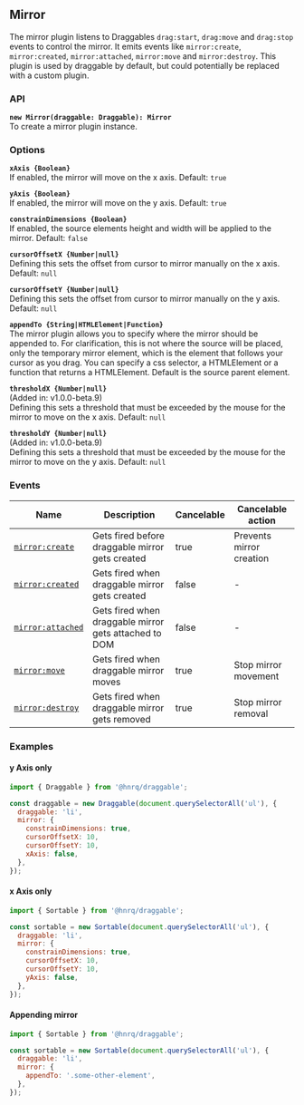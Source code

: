 ## Mirror

The mirror plugin listens to Draggables `drag:start`, `drag:move` and `drag:stop` events to control the mirror.
It emits events like `mirror:create`, `mirror:created`, `mirror:attached`, `mirror:move` and `mirror:destroy`.
This plugin is used by draggable by default, but could potentially be replaced with a custom plugin.

### API

**`new Mirror(draggable: Draggable): Mirror`**  
To create a mirror plugin instance.

### Options

**`xAxis {Boolean}`**  
If enabled, the mirror will move on the x axis. Default: `true`

**`yAxis {Boolean}`**  
If enabled, the mirror will move on the y axis. Default: `true`

**`constrainDimensions {Boolean}`**  
If enabled, the source elements height and width will be applied to the mirror. Default: `false`

**`cursorOffsetX {Number|null}`**  
Defining this sets the offset from cursor to mirror manually on the x axis. Default: `null`

**`cursorOffsetY {Number|null}`**  
Defining this sets the offset from cursor to mirror manually on the y axis. Default: `null`

**`appendTo {String|HTMLElement|Function}`**  
The mirror plugin allows you to specify where the mirror should be appended to. For clarification,
this is not where the source will be placed, only the temporary mirror element, which is the element
that follows your cursor as you drag. You can specify a css selector, a HTMLElement or a function
that returns a HTMLElement. Default is the source parent element.

**`thresholdX {Number|null}`**  
(Added in: v1.0.0-beta.9)  
Defining this sets a threshold that must be exceeded by the mouse for the mirror to move on the x axis. Default: `null`

**`thresholdY {Number|null}`**  
(Added in: v1.0.0-beta.9)  
Defining this sets a threshold that must be exceeded by the mouse for the mirror to move on the y axis. Default: `null`

### Events

| Name                                | Description                                           | Cancelable | Cancelable action        |
| ----------------------------------- | ----------------------------------------------------- | ---------- | ------------------------ |
| [`mirror:create`][mirrorcreate]     | Gets fired before draggable mirror gets created       | true       | Prevents mirror creation |
| [`mirror:created`][mirrorcreated]   | Gets fired when draggable mirror gets created         | false      | -                        |
| [`mirror:attached`][mirrorattached] | Gets fired when draggable mirror gets attached to DOM | false      | -                        |
| [`mirror:move`][mirrormove]         | Gets fired when draggable mirror moves                | true       | Stop mirror movement     |
| [`mirror:destroy`][mirrordestroy]   | Gets fired when draggable mirror gets removed         | true       | Stop mirror removal      |

[mirrorcreate]: MirrorEvent#mirrorcreateevent
[mirrorcreated]: MirrorEvent#mirrorcreatedevent
[mirrorattached]: MirrorEvent#mirrorattachedevent
[mirrormove]: MirrorEvent#mirrormoveevent
[mirrordestroy]: MirrorEvent#mirrordestroyevent

### Examples

#### y Axis only

```js
import { Draggable } from '@hnrq/draggable';

const draggable = new Draggable(document.querySelectorAll('ul'), {
  draggable: 'li',
  mirror: {
    constrainDimensions: true,
    cursorOffsetX: 10,
    cursorOffsetY: 10,
    xAxis: false,
  },
});
```

#### x Axis only

```js
import { Sortable } from '@hnrq/draggable';

const sortable = new Sortable(document.querySelectorAll('ul'), {
  draggable: 'li',
  mirror: {
    constrainDimensions: true,
    cursorOffsetX: 10,
    cursorOffsetY: 10,
    yAxis: false,
  },
});
```

#### Appending mirror

```js
import { Sortable } from '@hnrq/draggable';

const sortable = new Sortable(document.querySelectorAll('ul'), {
  draggable: 'li',
  mirror: {
    appendTo: '.some-other-element',
  },
});
```
